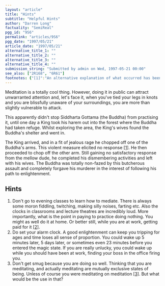 ```yaml
---
layout: "article"
title: "Hints"
subtitle: "Helpful Hints"
author: "Darren Long"
factuality: "SemiReal"
pgg_id: "9S6"
permalink: "articles/9S6"
pgg_date: "1997/05/21"
article_date: "1997/05/21"
alternative_title_1: ""
alternative_title_2: ""
alternative_title_3: ""
alternative_title_4: ""
submission_string: "Submitted by admin on Wed, 1997-05-21 00:00"
see_also: ["2R168", "6R61"]
footnotes: {"[1]":"An alternative explanation of what occurred has been speculated about for some time. One of the King's wives is reported to have witnessed the event in great detail. Apparently the Buddha was asleep with his eyes open, and failed to notice the approach of the group and the initial attack with the sword. Startled by the sudden loss of a limb, the Buddha awoke with a jolt and subsequently he severely bit his tongue. His moans and groans were interpreted to be part of a mantra (chant) and helped to give the impression of continued meditation. As he became aware of what was really happening to him, he began to formulate a plan. It was at this point that the second blow fell. He now realised that his plan to escape was doomed. With no arms, he could not unfurl his legs from the lotus position, and had no escape from his persecutor. He could not fight (not that he was inclined to do that anyway) and neither could he beg for mercy due to his inability to speak. Certain death awaited him, but he learned from his experience. Never again did he meditate where people could find him. Probably.","[2]":"Or better still, on Sundays, when you are on double time.","[3]":"Meditating on medication is more enjoyable."}
---
```

<div>
<p>Meditation is a totally cool thing. However, doing it in public can attract unwarranted attention and, let's face it, when you've tied your legs in knots and you are blissfully unaware of your surroundings, you are more than slightly vulnerable to attack.</p>
<p>This apparently didn't stop Siddharta Gottama (the Buddha) from practising it, until one day a King took his harem out into the forest where the Buddha had taken refuge. Whilst exploring the area, the King's wives found the Buddha's shelter and went in.</p>
<p>The King arrived, and in a fit of jealous rage he chopped off one of the Buddha's arms. This violent measure elicited no response <a href="#footnotes.1" class="footnote-link">[1]</a>. He then proceeded to chop off the other arm. Still gaining no satisfactory response from the mellow dude, he completed his dismembering activities and left with his wives. The Buddha was totally non-fazed by this butcherous assault and completely forgave his murderer in the interest of following his path to enlightenment.</p>
<h2>Hints</h2>
<ol>
<li value="1">Don't go to evening classes to learn how to mediate. There is always some moron fiddling, twitching, making silly noises, farting etc. Also the clocks in classrooms and lecture theatres are incredibly loud. More importantly, what is the point in paying to practice doing nothing. You might as well do it at home. Or better still, while you are at work, getting paid for it <a href="#footnotes.2" class="footnote-link">[2]</a>.</li>
<li value="2">Do set your alarm clock. A good enlightenment can keep you tripping for ages and time loses all sense of proportion. You could wake up 5 minutes later, 5 days later, or sometimes even 23 minutes before you entered the magic state. If you are really unlucky, you could wake up while you should have been at work, finding your boss in the office firing you.</li>
<li value="3">Don't get smug because you are doing so well. Thinking that you are meditating, and actually meditating are mutually exclusive states of being. Unless of course you were meditating on meditation <a href="#footnotes.3" class="footnote-link">[3]</a>. But what would be the use in that?</li>
</ol>
</div>
